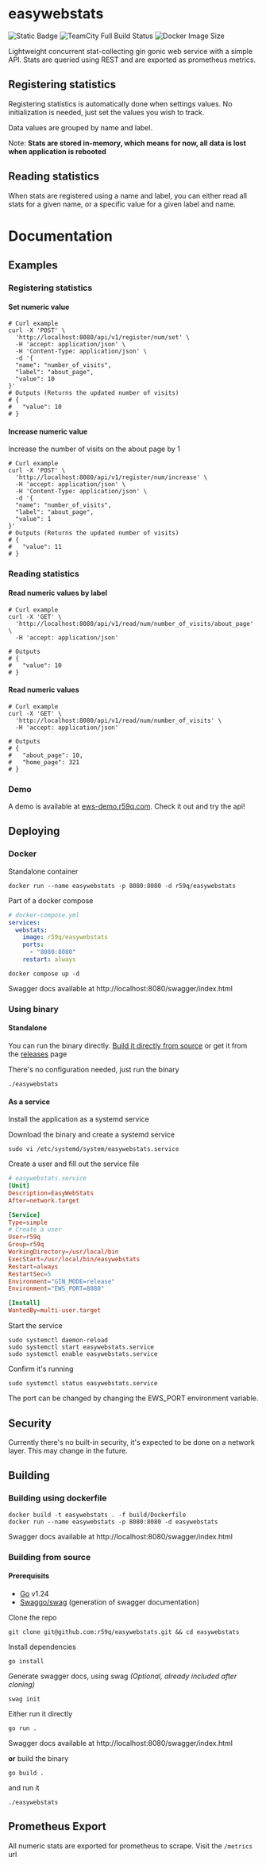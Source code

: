 # easywebstats
![Static Badge](https://img.shields.io/badge/License-MIT-blue) ![TeamCity Full Build Status](https://img.shields.io/teamcity/build/e/Easywebstats_BuildAndDeploy?server=https%3A%2F%2Fcicd.r59q.com) ![Docker Image Size](https://img.shields.io/docker/image-size/r59q/easywebstats)

Lightweight concurrent stat-collecting gin gonic web service with a simple API. Stats are queried using REST and are exported as prometheus metrics.

## Registering statistics

Registering statistics is automatically done when settings values. No initialization is needed, just set the values you wish to track.

Data values are grouped by name and label.

Note: **Stats are stored in-memory, which means for now, all data is lost when application is rebooted**

## Reading statistics

When stats are registered using a name and label, you can either read all stats for a given name, or a specific value for a given label and name.

# Documentation
## Examples
### Registering statistics
#### Set numeric value
```shell
# Curl example
curl -X 'POST' \
  'http://localhost:8080/api/v1/register/num/set' \
  -H 'accept: application/json' \
  -H 'Content-Type: application/json' \
  -d '{
  "name": "number_of_visits",
  "label": "about_page",
  "value": 10
}'
# Outputs (Returns the updated number of visits)
# {
#   "value": 10
# }
```

#### Increase numeric value
Increase the number of visits on the about page by 1
```shell
# Curl example
curl -X 'POST' \
  'http://localhost:8080/api/v1/register/num/increase' \
  -H 'accept: application/json' \
  -H 'Content-Type: application/json' \
  -d '{
  "name": "number_of_visits",
  "label": "about_page",
  "value": 1
}'
# Outputs (Returns the updated number of visits)
# {
#   "value": 11
# }
```

### Reading statistics
#### Read numeric values by label
```shell
# Curl example
curl -X 'GET' \
  'http://localhost:8080/api/v1/read/num/number_of_visits/about_page' \
  -H 'accept: application/json'

# Outputs
# {
#   "value": 10
# }

```

#### Read numeric values
```shell
# Curl example
curl -X 'GET' \
  'http://localhost:8080/api/v1/read/num/number_of_visits' \
  -H 'accept: application/json'

# Outputs
# {
#   "about_page": 10,
#   "home_page": 321
# }
```

### Demo
A demo is available at [ews-demo.r59q.com](https://ews-demo.r59q.com/swagger/index.html). Check it out and try the api!

## Deploying
### Docker
Standalone container
```shell
docker run --name easywebstats -p 8080:8080 -d r59q/easywebstats
```

Part of a docker compose
```yaml
# docker-compose.yml
services:
  webstats:
    image: r59q/easywebstats
    ports:
      - "8080:8080"
    restart: always
```
```shell
docker compose up -d
```

Swagger docs available at http://localhost:8080/swagger/index.html

### Using binary
#### Standalone

You can run the binary directly. [Build it directly from source](https://github.com/r59q/easywebstats?tab=readme-ov-file#building-from-source) or get it from the [releases](https://github.com/r59q/easywebstats/releases) page

There's no configuration needed, just run the binary

```shell
./easywebstats
```

#### As a service
Install the application as a systemd service

Download the binary and create a systemd service

```shell
sudo vi /etc/systemd/system/easywebstats.service
```

Create a user and fill out the service file

```toml
# easywebstats.service
[Unit]
Description=EasyWebStats
After=network.target

[Service]
Type=simple
# Create a user
User=r59q 
Group=r59q
WorkingDirectory=/usr/local/bin
ExecStart=/usr/local/bin/easywebstats
Restart=always
RestartSec=5
Environment="GIN_MODE=release"
Environment="EWS_PORT=8080"

[Install]
WantedBy=multi-user.target
```

Start the service
```shell
sudo systemctl daemon-reload
sudo systemctl start easywebstats.service
sudo systemctl enable easywebstats.service
```
Confirm it's running
```shell
sudo systemctl status easywebstats.service
```

The port can be changed by changing the EWS_PORT environment variable.

## Security

Currently there's no built-in security, it's expected to be done on a network layer. This may change in the future.

## Building
### Building using dockerfile
```shell
docker build -t easywebstats . -f build/Dockerfile
docker run --name easywebstats -p 8080:8080 -d easywebstats
```
Swagger docs available at http://localhost:8080/swagger/index.html

### Building from source

#### Prerequisits
- [Go](https://go.dev/doc/install) v1.24
- [Swaggo/swag](https://github.com/swaggo/swag?tab=readme-ov-file#getting-started) (generation of swagger documentation)

Clone the repo
```shell
git clone git@github.com:r59q/easywebstats.git && cd easywebstats
```

Install dependencies
```shell
go install
```
Generate swagger docs, using swag *(Optional, already included after cloning)*
```shell
swag init
```
Either run it directly
```shell
go run .
```
Swagger docs available at http://localhost:8080/swagger/index.html

**or** build the binary
```shell
go build .
```
and run it
```shell
./easywebstats
```

## Prometheus Export

All numeric stats are exported for prometheus to scrape. Visit the `/metrics` url